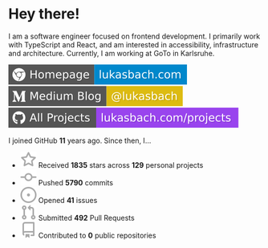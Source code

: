 # Hey there!

I am a software engineer focused on frontend development. I primarily work with TypeScript and React, and am interested in accessibility, infrastructure and architecture. Currently, I am working at GoTo in Karlsruhe.

[![Homepage](./icons/homepage.svg)](https://lukasbach.com)
[![Medium Blog](./icons/medium.svg)](https://medium.com/@lukasbach)
[![My Projects](./icons/projects.svg)](https://lukasbach.com/projects)

I joined GitHub **11** years ago. Since then, I...

- ![](./icons/star.svg) Received **1835** stars across **129** personal projects
- ![](./icons/commit.svg) Pushed **5790** commits
- ![](./icons/issues.svg) Opened **41** issues
- ![](./icons/pr.svg) Submitted **492** Pull Requests
- ![](./icons/repo.svg) Contributed to **0** public repositories
